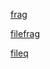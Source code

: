 [frag](http://example.com/dir#frag)

[filefrag](http://example.com/file.txt#part)

[fileq](http://example.com/file.txt?p=1)
